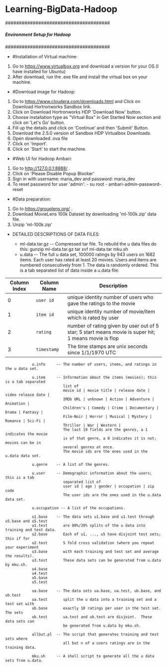 # Learning-BigData-Hadoop

######################################
##### Environment Setup for Hadoop #####
######################################

- #Installation of Virtual machine:
1. Go to https://www.virtualbox.org and download a version for your OS.(I have installed for Ubuntu)
2. After download, run the .exe file and install the virtual box on your machine.

- #Download image for Hadoop:
1. Go to https://www.cloudera.com/downloads.html and Click on Download Hortronworks Sandbox link.
2. Click on Download Hortronworks HDP 'Download Now' button.
3. Choose installation type as "Virtual Box" in Get Started Now section and click on 'Let's Go' button.
4. Fill up the details and click on 'Continue' and then 'Submit' Button.
5. Download the 2.5.0 version of Sandbox HDP Virtualbox Downloads.
6. Open downloaded .ova file
8. Click on 'Import'.
9. Click on 'Start' to start the machine.

- #Web UI for Hadoop Ambari:
1. Go to http://127.0.0.1:8888/ .
2. Click on 'Please Disable Popup Blocker'
3. Sign in with username: maria_dev and password: maria_dev
4. To reset password for user 'admin':
        - su root
        - ambari-admin-password-reset

- #Data preparation:
1. Go to https://grouplens.org/ .
2. Download MovieLens 100k Dataset by downloading 'ml-100k.zip' data file.
3. Unzip 'ml-100k.zip'

-  DETAILED DESCRIPTIONS OF DATA FILES:
     
    - ml-data.tar.gz   -- Compressed tar file.  To rebuild the u data files do this:
                                gunzip ml-data.tar.gz
                                tar xvf ml-data.tar
                                mku.sh
    - u.data     -- The full u data set, 100000 ratings by 943 users on 1682 items.
                              Each user has rated at least 20 movies.  Users and items are
                              numbered consecutively from 1.  The data is randomly
                              ordered. This is a tab separated list of data inside a u.data file:                       
     

| Column Index | Column Name | Description |
| --- | --- | --- |
| 0 | `user id` | unique identity number of users who gave the ratings to the movie |
| 1 | `item id` | unique identity number of movie/item which is rated by user |
| 2 | `rating` | number of rating given by user out of 5 star; 5 start means movie is super hit; 1 means movie is flop |
| 3 | `timestamp` | The time stamps are unix seconds since 1/1/1970 UTC |
                              
       
      

                

                
                              

                u.info     -- The number of users, items, and ratings in the u data set.

                u.item     -- Information about the items (movies); this is a tab separated
                              list of
                              movie id | movie title | release date | video release date |
                              IMDb URL | unknown | Action | Adventure | Animation |
                              Children's | Comedy | Crime | Documentary | Drama | Fantasy |
                              Film-Noir | Horror | Musical | Mystery | Romance | Sci-Fi |
                              Thriller | War | Western |
                              The last 19 fields are the genres, a 1 indicates the movie
                              is of that genre, a 0 indicates it is not; movies can be in
                              several genres at once.
                              The movie ids are the ones used in the u.data data set.

                u.genre    -- A list of the genres.

                u.user     -- Demographic information about the users; this is a tab
                              separated list of
                              user id | age | gender | occupation | zip code
                              The user ids are the ones used in the u.data data set.

                u.occupation -- A list of the occupations.

                u1.base    -- The data sets u1.base and u1.test through u5.base and u5.test
                u1.test       are 80%/20% splits of the u data into training and test data.
                u2.base       Each of u1, ..., u5 have disjoint test sets; this if for
                u2.test       5 fold cross validation (where you repeat your experiment
                u3.base       with each training and test set and average the results).
                u3.test       These data sets can be generated from u.data by mku.sh.
                u4.base
                u4.test
                u5.base
                u5.test

                ua.base    -- The data sets ua.base, ua.test, ub.base, and ub.test
                ua.test       split the u data into a training set and a test set with
                ub.base       exactly 10 ratings per user in the test set.  The sets
                ub.test       ua.test and ub.test are disjoint.  These data sets can
                              be generated from u.data by mku.sh.

                allbut.pl  -- The script that generates training and test sets where
                              all but n of a users ratings are in the training data.

                mku.sh     -- A shell script to generate all the u data sets from u.data.
